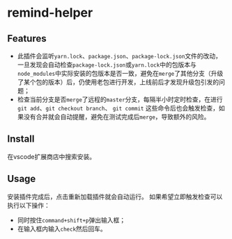 # remind-helper
## Features
- 此插件会监听`yarn.lock`、`package.json`、`package-lock.json`文件的改动，一旦发现会自动检查`package-lock.json`或`yarn.lock`中的包版本与`node_modules`中实际安装的包版本是否一致，避免在`merge`了其他分支（升级了某个包的版本）后，仍使用老包进行开发，上线前后才发现升级包引发的问题；
- 检查当前分支是否`merge`了远程的`master`分支，每隔半小时定时检查，在进行 `git add`、`git checkout branch`、 `git commit` 这些命令后也会触发检查，如果没有合并就会自动提醒，避免在测试完成后`merge`，导致额外的风险。

## Install
在vscode扩展商店中搜索安装。

## Usage
安装插件完成后，点击重新加载插件就会自动运行。
如果希望立即触发检查可以执行以下操作：
- 同时按住`command+shift+p`弹出输入框；
- 在输入框内输入`check`然后回车。
